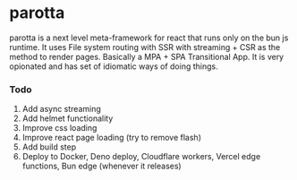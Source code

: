 # parotta

parotta is a next level meta-framework for react that runs only on the bun js runtime.
It uses File system routing with SSR with streaming + CSR as the method to render pages. Basically a MPA + SPA Transitional App.
It is very opionated and has set of idiomatic ways of doing things.

### Todo
1. Add async streaming
2. Add helmet functionality
3. Improve css loading
4. Improve react page loading (try to remove flash)
5. Add build step
6. Deploy to Docker, Deno deploy, Cloudflare workers, Vercel edge functions, Bun edge (whenever it releases)